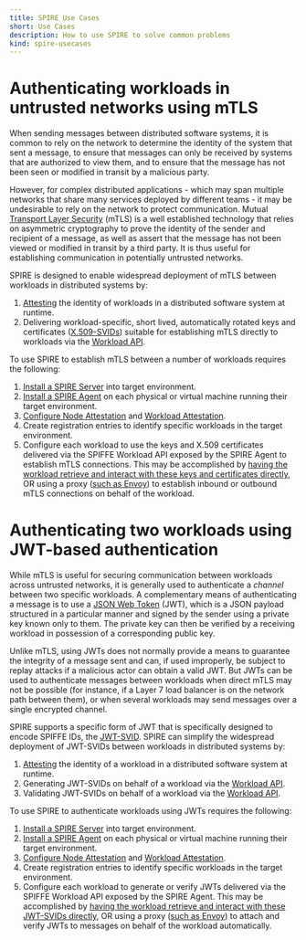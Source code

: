 ```yaml
---
title: SPIRE Use Cases
short: Use Cases
description: How to use SPIRE to solve common problems
kind: spire-usecases
---
```


# Authenticating workloads in untrusted networks using mTLS

When sending messages between distributed software systems, it is common to rely on the network to determine the identity of the system that sent a message, to ensure that messages can only be received by systems that are authorized to view them, and to ensure that the message has not been seen or modified in transit by a malicious party.

However, for complex distributed applications - which may span multiple networks that share many services deployed by different teams - it may be undesirable to rely on the network to protect communication. Mutual [Transport Layer Security](https://en.wikipedia.org/wiki/Transport_Layer_Security) (mTLS) is a well established technology that relies on asymmetric cryptography to prove the identity of the sender and recipient of a message, as well as assert that the message has not been viewed or modified in transit by a third party. It is thus useful for establishing communication in potentially untrusted networks.

SPIRE is designed to enable widespread deployment of mTLS between workloads in distributed systems by:

1.   [Attesting](/docs/latest/spire/understand/concepts/#attestation) the identity of workloads in a distributed software system at runtime.
2.   Delivering workload-specific, short lived, automatically rotated keys and certificates ([X.509-SVIDs](/docs/latest/spiffe/concepts/#spiffe-verifiable-identity-document-svid)) suitable for establishing mTLS directly to workloads via the [Workload API](/docs/latest/spiffe/concepts/#spiffe-workload-api).

To use SPIRE to establish mTLS between a number of workloads requires the following:

1.   [Install a SPIRE Server](/docs/latest/spire/installing/install-server/) into target environment.
2.   [Install a SPIRE Agent](/docs/latest/spire/installing/install-agents/) on each physical or virtual machine running their target environment.
3.   [Configure Node Attestation](/docs/latest/spire/using/configuring/#configuring-node-attestation) and [Workload Attestation](/docs/latest/spire/using/configuring/#configuring-workload-attestation).
4.   Create registration entries to identify specific workloads in the target environment.
5.   Configure each workload to use the keys and X.509 certificates delivered via the SPIFFE Workload API exposed by the SPIRE Agent to establish mTLS connections. This may be accomplished by [having the workload retrieve and interact with these keys and certificates directly](/docs/latest/spiffe/concepts/#spiffe-verifiable-identity-document-svid), OR using a proxy ([such as Envoy](/docs/latest/spire-integrations/envoy/envoy/)) to establish inbound or outbound mTLS connections on behalf of the workload.

# Authenticating two workloads using JWT-based authentication

While mTLS is useful for securing communication between workloads across untrusted networks, it is generally used to authenticate a _channel_ between two specific workloads. A complementary means of authenticating a message is to use a [JSON Web Token](https://jwt.io/) (JWT), which is a JSON payload structured in a particular manner and signed by the sender using a private key known only to them. The private key can then be verified by a receiving workload in possession of a corresponding public key. 

Unlike mTLS, using JWTs does not normally provide a means to guarantee the integrity of a message sent and can, if used improperly, be subject to replay attacks if a malicious actor can obtain a valid JWT. But JWTs can be used to authenticate messages between workloads when direct mTLS may not be possible (for instance, if a Layer 7 load balancer is on the network path between them), or when several workloads may send messages over a single encrypted channel.

SPIRE supports a specific form of JWT that is specifically designed to encode SPIFFE IDs, the [JWT-SVID](/docs/latest/spiffe/concepts/#spiffe-verifiable-identity-document-svid). SPIRE can simplify the widespread deployment of JWT-SVIDs between workloads in distributed systems by:

1.   [Attesting](/docs/latest/spire/understand/concepts/#attestation) the identity of a workload in a distributed software system at runtime.
2.   Generating JWT-SVIDs on behalf of a workload via the [Workload API](/docs/latest/spiffe/concepts/#spiffe-workload-api).
3.   Validating JWT-SVIDs on behalf of a workload via the [Workload API](/docs/latest/spiffe/concepts/#spiffe-workload-api).

To use SPIRE to authenticate workloads using JWTs requires the following:

1.   [Install a SPIRE Server](/docs/latest/spire/installing/install-server/) into target environment.
2.   [Install a SPIRE Agent](/docs/latest/spire/installing/install-agents/) on each physical or virtual machine running their target environment.
3.   [Configure Node Attestation](/docs/latest/spire/using/configuring/#configuring-node-attestation) and [Workload Attestation](/docs/latest/spire/using/configuring/#configuring-workload-attestation).
4.   Create registration entries to identify specific workloads in the target environment.
5.   Configure each workload to generate or verify JWTs delivered via the SPIFFE Workload API exposed by the SPIRE Agent. This may be accomplished by [having the workload retrieve and interact with these JWT-SVIDs directly](/docs/latest/spiffe/concepts/#spiffe-verifiable-identity-document-svid), OR using a proxy ([such as Envoy](/docs/latest/spire-integrations/envoy/envoy/)) to attach and verify JWTs to messages on behalf of the workload automatically.
